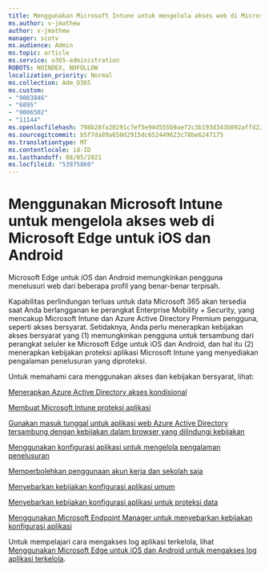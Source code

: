 ```yaml
---
title: Menggunakan Microsoft Intune untuk mengelola akses web di Microsoft Edge untuk iOS dan Android
ms.author: v-jmathew
author: v-jmathew
manager: scotv
ms.audience: Admin
ms.topic: article
ms.service: o365-administration
ROBOTS: NOINDEX, NOFOLLOW
localization_priority: Normal
ms.collection: Adm_O365
ms.custom:
- "9003846"
- "6895"
- "9006502"
- "11144"
ms.openlocfilehash: 798b28fa20291c7ef5e94d555b9ae72c3b193d343b892affd22b6a23e780d523
ms.sourcegitcommit: b5f7da89a650d2915dc652449623c78be6247175
ms.translationtype: MT
ms.contentlocale: id-ID
ms.lasthandoff: 08/05/2021
ms.locfileid: "53975860"
---
```

# <a name="use-microsoft-intune-to-manage-web-access-in-microsoft-edge-for-ios-and-android"></a>Menggunakan Microsoft Intune untuk mengelola akses web di Microsoft Edge untuk iOS dan Android

Microsoft Edge untuk iOS dan Android memungkinkan pengguna menelusuri web dari beberapa profil yang benar-benar terpisah.

Kapabilitas perlindungan terluas untuk data Microsoft 365 akan tersedia saat Anda berlangganan ke perangkat Enterprise Mobility + Security, yang mencakup Microsoft Intune dan Azure Active Directory Premium pengguna, seperti akses bersyarat. Setidaknya, Anda perlu menerapkan kebijakan akses bersyarat yang (1) memungkinkan pengguna untuk tersambung dari perangkat seluler ke Microsoft Edge untuk iOS dan Android, dan hal itu (2) menerapkan kebijakan proteksi aplikasi Microsoft Intune yang menyediakan pengalaman penelusuran yang diproteksi.

Untuk memahami cara menggunakan akses dan kebijakan bersyarat, lihat:

[Menerapkan Azure Active Directory akses kondisional](https://go.microsoft.com/fwlink/?linkid=2132481)

[Membuat Microsoft Intune proteksi aplikasi](https://go.microsoft.com/fwlink/?linkid=2132651)

[Gunakan masuk tunggal untuk aplikasi web Azure Active Directory tersambung dengan kebijakan dalam browser yang dilindungi kebijakan](https://go.microsoft.com/fwlink/?linkid=2132482)

[Menggunakan konfigurasi aplikasi untuk mengelola pengalaman penelusuran](https://go.microsoft.com/fwlink/?linkid=2132483)

[Memperbolehkan penggunaan akun kerja dan sekolah saja](https://go.microsoft.com/fwlink/?linkid=2132652)

[Menyebarkan kebijakan konfigurasi aplikasi umum](https://go.microsoft.com/fwlink/?linkid=2132653)

[Menyebarkan kebijakan konfigurasi aplikasi untuk proteksi data](https://go.microsoft.com/fwlink/?linkid=2132654)

[Menggunakan Microsoft Endpoint Manager untuk menyebarkan kebijakan konfigurasi aplikasi](https://go.microsoft.com/fwlink/?linkid=2132707)

Untuk mempelajari cara mengakses log aplikasi terkelola, lihat [Menggunakan Microsoft Edge untuk iOS dan Android untuk mengakses log aplikasi terkelola](https://go.microsoft.com/fwlink/?linkid=2132578).
